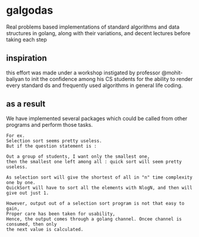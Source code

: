 # galgodas
Real problems based implementations of standard algorithms 
and data structures in golang, along with their variations, 
and decent lectures before taking each step

## inspiration
this effort was made under a workshop instigated by professor @mohit-baliyan 
to init the confidence among his CS students for the ability to render every 
standard ds and frequently used algorithms in general life coding.

## as a result
We have implemented several packages which could be called from other 
programs and perform those tasks.

    For ex.
    Selection sort seems pretty useless.
    But if the question statement is : 
    
    Out a group of students, I want only the smallest one,
    then the smallest one left among all : quick sort will seem pretty useless.

    As selection sort will give the shortest of all in "n" time complexity one by one.
    QuickSort will have to sort all the elements with NlogN, and then will give out just 1.
    
    However, output out of a selection sort program is not that easy to gain,
    Proper care has been taken for usability,
    Hence, the output comes through a golang channel. Oncee channel is consumed, then only 
    the next value is calculated.

